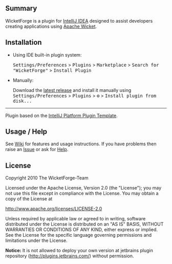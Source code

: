 ## Summary ##

<!-- Plugin description -->

WicketForge is a plugin for [IntelliJ IDEA](https://www.jetbrains.com/idea/) designed to assist developers creating applications using [Apache Wicket](https://wicket.apache.org/).

<!-- Plugin description end -->

## Installation

- Using IDE built-in plugin system:

  <kbd>Settings/Preferences</kbd> > <kbd>Plugins</kbd> > <kbd>Marketplace</kbd> > <kbd>Search for "WicketForge"</kbd> >
  <kbd>Install Plugin</kbd>

- Manually:

  Download the [latest release](https://github.com/bamarc/WicketForge/releases/latest) and install it manually using
  <kbd>Settings/Preferences</kbd> > <kbd>Plugins</kbd> > <kbd>⚙️</kbd> > <kbd>Install plugin from disk...</kbd>


---
Plugin based on the [IntelliJ Platform Plugin Template][template].

[template]: https://github.com/JetBrains/intellij-platform-plugin-template


## Usage / Help ##

See [Wiki](../../wiki) for features and usage instructions. If you have problems then raise an [Issue](../../issues) or ask for [Help](http://groups.google.com/group/wicketforge).

## License ##

Copyright 2010 The WicketForge-Team

Licensed under the Apache License, Version 2.0 (the "License");
you may not use this file except in compliance with the License.
You may obtain a copy of the License at

http://www.apache.org/licenses/LICENSE-2.0

Unless required by applicable law or agreed to in writing, software
distributed under the License is distributed on an "AS IS" BASIS,
WITHOUT WARRANTIES OR CONDITIONS OF ANY KIND, either express or implied.
See the License for the specific language governing permissions and
limitations under the License.

**Notice:** It is not allowed to deploy your own version at jetbrains plugin repository (http://plugins.jetbrains.com/) without permission.
